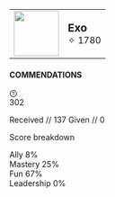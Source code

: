 | | |
| ---: | :--- |
| <img src="https://cdn2.steamgriddb.com/file/sgdb-cdn/icon/9908279ebbf1f9b250ba689db6a0222b/32/256x256.png" width="80"> | <span style="font-size:1.2rem;font-weight:bold;">Exo</span><br><span style="font-size:1rem;">✧ 1780</span> |


<div class="miniblock_mainContainer__3W93j miniblock_commendationsContainer__1PjOi DestinyCommendations_commendationsContainer__t_Vx9">
  <div class="DestinyCommendations_miniBlockHeader__2Jxl0">
    <h4>COMMENDATIONS</h4>
    <a href="https://www.bungie.net/en/Support" title="HELP ARTICLE" data-component="a" data-legacy="true">
      <svg stroke="currentColor" fill="currentColor" stroke-width="0" viewBox="0 0 1024 1024" height="1em" width="1em" xmlns="http://www.w3.org/2000/svg">
        <path d="M512 64C264.6 64 64 264.6 64 512s200.6 448 448 448 448-200.6 448-448S759.4 64 512 64zm0 820c-205.4 0-372-166.6-372-372s166.6-372 372-372 372 166.6 372 372-166.6 372-372 372z"></path>
        <path d="M623.6 316.7C593.6 290.4 554 276 512 276s-81.6 14.5-111.6 40.7C369.2 344 352 380.7 352 420v7.6c0 4.4 3.6 8 8 8h48c4.4 0 8-3.6 8-8V420c0-44.1 43.1-80 96-80s96 35.9 96 80c0 31.1-22 59.6-56.1 72.7-21.2 8.1-39.2 22.3-52.1 40.9-13.1 19-19.9 41.8-19.9 64.9V620c0 4.4 3.6 8 8 8h48c4.4 0 8-3.6 8-8v-22.7a48.3 48.3 0 0 1 30.9-44.8c59-22.7 97.1-74.7 97.1-132.5.1-39.3-17.1-76-48.3-103.3zM472 732a40 40 0 1 0 80 0 40 40 0 1 0-80 0z"></path>
      </svg>
    </a>
  </div>
  <div class="DestinyCommendations_dataContainer__1B6ri">
    <div class="DestinyCommendations_totals__10vEg">
      <div class="DestinyCommendations_total__3_i0_">302</div>
      <p class="DestinyCommendations_instances__2BRCB">
        <span>Received // 137</span>
        <span>Given // 0</span>
      </p>
    </div>
    <div class="DestinyCommendations_bar__3LmFf">
      <div class="DestinyCommendations_ally__cJOkA" style="width: 8%;"></div>
<div class="DestinyCommendations_mastery__2BHkL" style="width: 25%;"></div>
<div class="DestinyCommendations_fun__3CB8a" style="width: 67%;"></div>
<div class="DestinyCommendations_leadership__3rXJK" style="width: 0%;"></div>

  </div>
  <p class="DestinyCommendations_scoreHeader__2P-Dl">Score breakdown</p>
  <div class="DestinyCommendations_score__3gGCo">
      <div class="DestinyCommendations_ally__cJOkA">
          <span>Ally</span>
          <span class="DestinyCommendations_number__1VjNC DestinyCommendations_ally__cJOkA">8%</span>
      </div>
      <div class="DestinyCommendations_mastery__2BHkL">
          <span>Mastery</span>
          <span class="DestinyCommendations_number__1VjNC DestinyCommendations_mastery__2BHkL">25%</span>
      </div>
      <div class="DestinyCommendations_fun__3CB8a">
          <span>Fun</span>
          <span class="DestinyCommendations_number__1VjNC DestinyCommendations_fun__3CB8a">67%</span>
      </div>
      <div class="DestinyCommendations_leadership__3rXJK">
          <span>Leadership</span>
          <span class="DestinyCommendations_number__1VjNC DestinyCommendations_leadership__3rXJK">0%</span>
      </div>
  </div>
</div>


